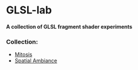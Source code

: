 # GLSL-lab
#### A collection of GLSL fragment shader experiments

### Collection:
* [Mitosis]('http://glslsandbox.com/e#57430.2')
* [Spatial Ambiance]('http://glslsandbox.com/e#57429.0')
